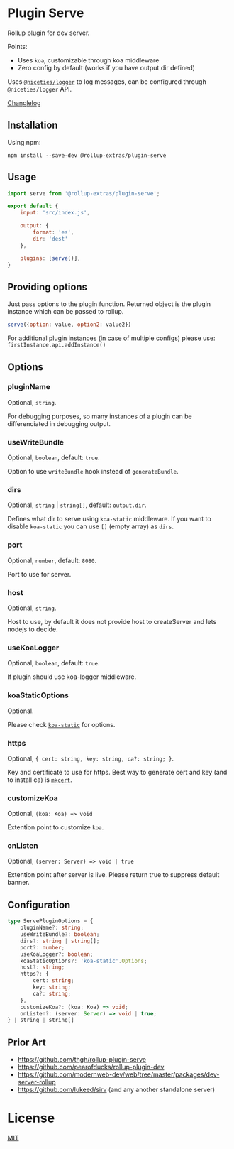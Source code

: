 # Plugin Serve

Rollup plugin for dev server.

Points:

- Uses `koa`, customizable through koa middleware
- Zero config by default (works if you have output.dir defined)

Uses [`@niceties/logger`](https://github.com/kshutkin/niceties/blob/main/logger/README.md) to log messages, can be configured through `@niceties/logger` API.

[Changlelog](./CHANGELOG.md)

## Installation

Using npm:
```
npm install --save-dev @rollup-extras/plugin-serve
```

## Usage

```javascript
import serve from '@rollup-extras/plugin-serve';

export default {
    input: 'src/index.js',

    output: {
        format: 'es',
        dir: 'dest'
    },

    plugins: [serve()],
} 
```

## Providing options

Just pass options to the plugin function. Returned object is the plugin instance which can be passed to rollup.

```javascript
serve({option: value, option2: value2})
```

For additional plugin instances (in case of multiple configs) please use: `firstInstance.api.addInstance()`

## Options

### pluginName

Optional, `string`.

For debugging purposes, so many instances of a plugin can be differenciated in debugging output.

### useWriteBundle

Optional, `boolean`, default: `true`.

Option to use `writeBundle` hook instead of `generateBundle`.

### dirs

Optional, `string` | `string[]`, default: `output.dir`.

Defines what dir to serve using `koa-static` middleware. If you want to disable `koa-static` you can use `[]` (empty array) as `dirs`.

### port

Optional, `number`, default: `8080`.

Port to use for server.

### host

Optional, `string`.

Host to use, by default it does not provide host to createServer and lets nodejs to decide.

### useKoaLogger

Optional, `boolean`, default: `true`.

If plugin should use koa-logger middleware.

### koaStaticOptions

Optional.

Please check [`koa-static`](https://github.com/koajs/static) for options.

### https

Optional, `{ cert: string, key: string, ca?: string; }`.

Key and certificate to use for https. Best way to generate cert and key (and to install ca) is [`mkcert`](https://github.com/FiloSottile/mkcert).

### customizeKoa

Optional, `(koa: Koa) => void`

Extention point to customize `koa`.

### onListen

Optional, `(server: Server) => void | true`

Extention point after server is live. Please return true to suppress default banner.

## Configuration

```typescript
type ServePluginOptions = {
    pluginName?: string;
    useWriteBundle?: boolean;
    dirs?: string | string[];
    port?: number;
    useKoaLogger?: boolean;
    koaStaticOptions?: 'koa-static'.Options;
    host?: string;
    https?: {
        cert: string;
        key: string;
        ca?: string;
    },
    customizeKoa?: (koa: Koa) => void;
    onListen?: (server: Server) => void | true;
} | string | string[]
```

## Prior Art

- https://github.com/thgh/rollup-plugin-serve
- https://github.com/pearofducks/rollup-plugin-dev
- https://github.com/modernweb-dev/web/tree/master/packages/dev-server-rollup
- https://github.com/lukeed/sirv (and any another standalone server)

# License

[MIT](https://github.com/kshutkin/rollup-extras/blob/main/LICENSE)
